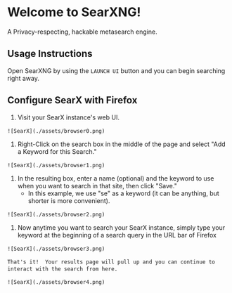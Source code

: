# Welcome to SearXNG!
A Privacy-respecting, hackable metasearch engine.
## Usage Instructions
Open SearXNG by using the `LAUNCH UI` button and you can begin searching right away.

## Configure SearX with Firefox
1. Visit your SearX instance's web UI.

<!-- MD_PACKER_INLINE BEGIN -->
    ![SearX](./assets/browser0.png)
<!-- MD_PACKER_INLINE END -->

1. Right-Click on the search box in the middle of the page and select "Add a Keyword for this Search."
    
<!-- MD_PACKER_INLINE BEGIN -->
    ![SearX](./assets/browser1.png)
<!-- MD_PACKER_INLINE END -->

1. In the resulting box, enter a name (optional) and the keyword to use when you want to search in that site, then click "Save."
    - In this example, we use "se" as a keyword (it can be anything, but shorter is more convenient).
    
<!-- MD_PACKER_INLINE BEGIN -->
    ![SearX](./assets/browser2.png)
<!-- MD_PACKER_INLINE END -->

1. Now anytime you want to search your SearX instance, simply type your keyword at the beginning of a search query in the URL bar of Firefox
    
<!-- MD_PACKER_INLINE BEGIN -->
    ![SearX](./assets/browser3.png)
<!-- MD_PACKER_INLINE END -->

    That's it!  Your results page will pull up and you can continue to interact with the search from here.
    
<!-- MD_PACKER_INLINE BEGIN -->
    ![SearX](./assets/browser4.png)
<!-- MD_PACKER_INLINE END -->
